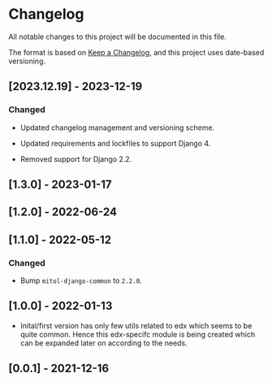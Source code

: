 # Changelog
All notable changes to this project will be documented in this file.

The format is based on [Keep a Changelog](https://keepachangelog.com/en/1.0.0/),
and this project uses date-based versioning.

<!-- scriv-insert-here -->

<a id='changelog-2023.12.19'></a>
## [2023.12.19] - 2023-12-19

### Changed

- Updated changelog management and versioning scheme.

- Updated requirements and lockfiles to support Django 4.
- Removed support for Django 2.2.

## [1.3.0] - 2023-01-17

## [1.2.0] - 2022-06-24

## [1.1.0] - 2022-05-12

### Changed
- Bump `mitol-django-common` to `2.2.0`.

## [1.0.0] - 2022-01-13

- Inital/first version has only few utils related to edx which seems to be quite common. Hence this edx-specifc
module is being created which can be expanded later on according to the needs.

## [0.0.1] - 2021-12-16
